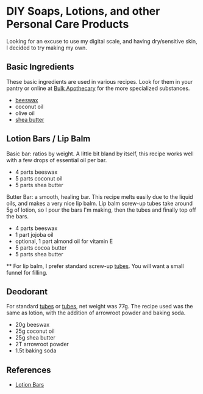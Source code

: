 # DIY Soaps, Lotions, and other Personal Care Products #

Looking for an excuse to use my digital scale, and having dry/sensitive skin, I decided to try making my own.

## Basic Ingredients ##

These basic ingredients are used in various recipes.
Look for them in your pantry or online at [Bulk Apothecary](http://www.bulkapothecary.com) for the more specialized substances.

* [beeswax](http://www.bulkapothecary.com/raw-ingredients/waxes/beeswax-we-offer-both-white-and-yellow.html)
* coconut oil
* olive oil
* [shea butter](http://www.bulkapothecary.com/shea-butter.html)


## Lotion Bars / Lip Balm ##

Basic bar: ratios by weight.
A little bit bland by itself, this recipe works well with a few drops of essential oil per bar.

* 4 parts beeswax
* 5 parts coconut oil
* 5 parts shea butter

Butter Bar: a smooth, healing bar.
This recipe melts easily due to the liquid oils, and makes a very nice lip balm.
Lip balm screw-up tubes take around 5g of lotion, so I pour the bars I'm making, then the tubes and finally top off the bars.

* 4 parts beeswax
* 1 part jojoba oil
* optional, 1 part almond oil for vitamin E
* 5 parts cocoa butter
* 5 parts shea butter

** For lip balm, I prefer standard screw-up  [tubes](http://www.bulkapothecary.com/make-it/lip-balm/lip-balm-containers/empty-lip-balm-tubes.html). You will want a small funnel for filling.


## Deodorant ##

For standard [tubes](http://www.bulkapothecary.com/make-it/personal-care-products/containers/empty-deodorant-white-plastic-containers-bag-of-50.html) or [tubes](http://www.amazon.com/Deodorant-Containers-New-Empty-Pack/dp/B00CMF4CIM), net weight was 77g.
The recipe used was the same as lotion, with the addition of arrowroot powder and baking soda.

* 20g beeswax
* 25g coconut oil
* 25g shea butter
* 2T arrowroot powder
* 1.5t baking soda


## References ##

* [Lotion Bars](http://wellnessmama.com/4770/lotion-bars/)
